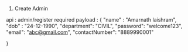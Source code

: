 1. Create Admin 

api : admin/register
required payload : 
{
    "name" : "Amarnath laishram",
    "dob" : "24-12-1990",
    "department": "CIVIL",
    "password": "welcome123",
    "email": "abc@gmail.com",
    "contactNumber": "8889990001"

}